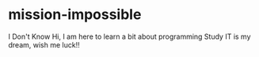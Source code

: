 # mission-impossible
I Don't Know
Hi, I am here to learn a bit about programming
Study IT is my dream, wish me luck!!
